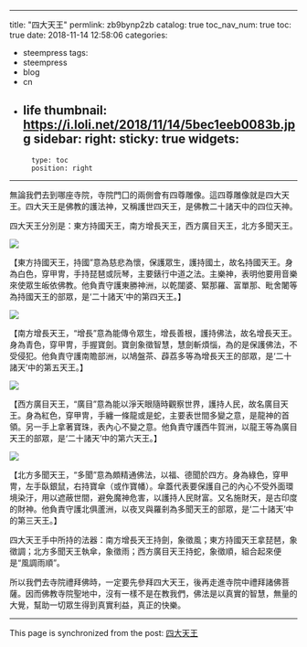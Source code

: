
---
title: "四大天王"
permlink: zb9bynp2zb
catalog: true
toc_nav_num: true
toc: true
date: 2018-11-14 12:58:06
categories:
- steempress
tags:
- steempress
- blog
- cn
- life
thumbnail: https://i.loli.net/2018/11/14/5bec1eeb0083b.jpg
sidebar:
    right:
        sticky: true
widgets:
    -
        type: toc
        position: right
---


無論我們去到哪座寺院，寺院門囗的兩側會有四尊雕像。這四尊雕像就是四大天王。四大天王是佛教的護法神，又稱護世四天王，是佛教二十諸天中的四位天神。

四大天王分別是：東方持國天王，南方增長天王，西方廣目天王，北方多聞天王。


![](https://i.loli.net/2018/11/14/5bec1eeb0083b.jpg)


【東方持國天王，持國”意為慈悲為懷，保護眾生，護持國土，故名持國天王。身為白色，穿甲冑，手持琵琶或阮琴，主要錶行中道之法。主樂神，表明他要用音樂來使眾生皈依佛教。他負責守護東勝神洲，以乾闥婆、緊那羅、富單那、毗舍闍等為持國天王的部眾，是‘二十諸天’中的第四天王。】


![](https://i.loli.net/2018/11/14/5bec1f771cae4.jpg)


【南方增長天王，“增長”意為能傳令眾生，增長善根，護持佛法，故名增長天王。身為青色，穿甲冑，手握寶劍。寶劍象徵智慧，慧劍斬煩惱，為的是保護佛法，不受侵犯。他負責守護南贍部洲，以鳩盤茶、薜荔多等為增長天王的部眾，是‘二十諸天’中的第五天王。】


![](https://i.loli.net/2018/11/14/5bec1fce373e9.jpg)


【西方廣目天王，“廣目”意為能以淨天眼隨時觀察世界，護持人民，故名廣目天王。身為紅色，穿甲冑，手纏一條龍或是蛇，主要表世間多變之意，是龍神的首領。另一手上拿著寶珠，表內心不變之意。他負責守護西牛賀洲，以龍王等為廣目天王的部眾，是‘二十諸天’中的第六天王。】


![](https://i.loli.net/2018/11/14/5bec20226bec3.jpg)


【北方多聞天王，“多聞”意為頗精通佛法，以福、德聞於四方。身為綠色，穿甲冑，左手臥銀鼠，右持寶傘（或作寶幡）。傘蓋代表要保護自己的內心不受外面環境染汙，用以遮蔽世間，避免魔神危害，以護持人民財富。又名施財天，是古印度的財神。他負責守護北俱蘆洲，以夜叉與羅剎為多聞天王的部眾，是‘二十諸天’中的第三天王。】

四大天王手中所持的法器：南方增長天王持劍，象徵風；東方持國天王拿琵琶，象徵調；北方多聞天王執傘，象徵雨；西方廣目天王持蛇，象徵順，組合起來便是“風調雨順”。

所以我們去寺院禮拜佛時，一定要先參拜四大天王，後再走進寺院中禮拜諸佛菩薩。因而佛教寺院聖地中，沒有一樣不是在教我們，佛法是以真實的智慧，無量的大覺，幫助一切眾生得到真實利益，真正的快樂。

- - -

This page is synchronized from the post: [四大天王](https://steemit.com/@sunai/zb9bynp2zb)
